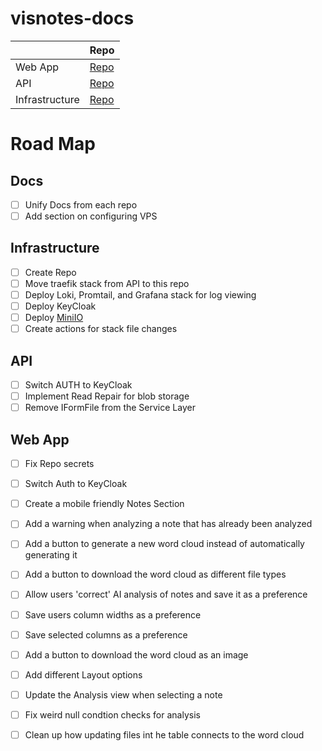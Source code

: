 <!--

**Here are some ideas to get you started:**

🙋‍♀️ A short introduction - what is your organization all about?
🌈 Contribution guidelines - how can the community get involved?
👩‍💻 Useful resources - where can the community find your docs? Is there anything else the community should know?
🍿 Fun facts - what does your team eat for breakfast?
🧙 Remember, you can do mighty things with the power of [Markdown](https://docs.github.com/github/writing-on-github/getting-started-with-writing-and-formatting-on-github/basic-writing-and-formatting-syntax)
-->


# visnotes-docs

|     | Repo |
| -------- | ------- |
| Web App | [Repo](https://github.com/JustinFay01/visnotes-react)     |
| API    | [Repo](https://github.com/JustinFay01/visnotes-api)  |
| Infrastructure | [Repo](https://github.com/VisNotes/visnotes-infrastructure) |

# Road Map

## Docs

- [ ] Unify Docs from each repo
- [ ] Add section on configuring VPS

## Infrastructure

 - [ ] Create Repo
 - [ ] Move traefik stack from API to this repo
 - [ ] Deploy Loki, Promtail, and Grafana stack for log viewing
 - [ ] Deploy KeyCloak
 - [ ] Deploy [MiniIO](https://min.io/)
 - [ ] Create actions for stack file changes

## API

 - [ ] Switch AUTH to KeyCloak
 - [ ] Implement Read Repair for blob storage
 - [ ] Remove IFormFile from the Service Layer

## Web App

 - [ ] Fix Repo secrets
 - [ ] Switch Auth to KeyCloak
 - [ ] Create a mobile friendly Notes Section
 - [ ] Add a warning when analyzing a note that has already been analyzed
 - [ ] Add a button to generate a new word cloud instead of automatically generating it
 - [ ] Add a button to download the word cloud as different file types
 - [ ] Allow users 'correct' AI analysis of notes and save it as a preference
 - [ ] Save users column widths as a preference
 - [ ] Save selected columns as a preference
 - [ ] Add a button to download the word cloud as an image
 - [ ] Add different Layout options
 - [ ] Update the Analysis view when selecting a note
 - [ ] Fix weird null condtion checks for analysis
 - [ ] Clean up how updating files int he table connects to the word cloud


